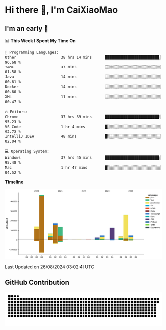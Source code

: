 # Hi there 👋, I'm CaiXiaoMao

## I'm an early 🐤
<!--START_SECTION:waka-->
📊 **This Week I Spent My Time On** 

```text
💬 Programming Languages: 
Other                    38 hrs 14 mins      ████████████████████████░   96.68 % 
YAML                     37 mins             ░░░░░░░░░░░░░░░░░░░░░░░░░   01.58 % 
Java                     14 mins             ░░░░░░░░░░░░░░░░░░░░░░░░░   00.61 % 
Docker                   14 mins             ░░░░░░░░░░░░░░░░░░░░░░░░░   00.60 % 
XML                      11 mins             ░░░░░░░░░░░░░░░░░░░░░░░░░   00.47 % 

🔥 Editors: 
Chrome                   37 hrs 39 mins      ████████████████████████░   95.23 % 
VS Code                  1 hr 4 mins         █░░░░░░░░░░░░░░░░░░░░░░░░   02.73 % 
IntelliJ IDEA            48 mins             █░░░░░░░░░░░░░░░░░░░░░░░░   02.04 % 

💻 Operating System: 
Windows                  37 hrs 45 mins      ████████████████████████░   95.48 % 
Mac                      1 hr 47 mins        █░░░░░░░░░░░░░░░░░░░░░░░░   04.52 % 
```

**Timeline**

![Lines of Code chart](https://raw.githubusercontent.com/caixiaomao/caixiaomao/main/assets/bar_graph.png)


 Last Updated on 26/08/2024 03:02:41 UTC
<!--END_SECTION:waka-->

## GitHub Contribution
<picture>
  <source media="(prefers-color-scheme: dark)" srcset="/dist/snake/github-contribution-grid-snake-dark.svg" />
  <source media="(prefers-color-scheme: light)" srcset="/dist/snake/github-contribution-grid-snake.svg" />
  <img alt="github contribution grid snake animation" src="/dist/snake/github-contribution-grid-snake.svg" />
</picture>
